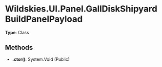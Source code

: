 ﻿# Wildskies.UI.Panel.GallDiskShipyardBuildPanelPayload

**Type**: Class

## Methods

- **.ctor()**: System.Void (Public)

